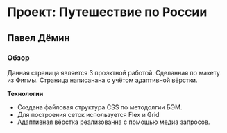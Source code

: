 # Проект: Путешествие по России
## Павел Дёмин
### Обзор

Данная страница является 3 проэктной работой.
Сделанная по макету из Фигмы.
Страница написанана с учётом адаптивной вёрстки.

**Технологии**

* Создана файловая структура CSS по методолгии БЭМ.
* Для построения сеток используется Flex и Grid
* Адаптивная вёрстка реализованна с помощью медиа запросов.